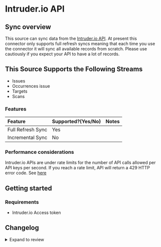 # Intruder.io API

## Sync overview

This source can sync data from the [Intruder.io API](https://dev.Intruder.io.com/email). At present this connector only supports full refresh syncs meaning that each time you use the connector it will sync all available records from scratch. Please use cautiously if you expect your API to have a lot of records.

## This Source Supports the Following Streams

- Issues
- Occurrences issue
- Targets
- Scans

### Features

| Feature           | Supported?\(Yes/No\) | Notes |
| :---------------- | :------------------- | :---- |
| Full Refresh Sync | Yes                  |       |
| Incremental Sync  | No                   |       |

### Performance considerations

Intruder.io APIs are under rate limits for the number of API calls allowed per API keys per second. If you reach a rate limit, API will return a 429 HTTP error code. See [here](https://developers.intruder.io/docs/rate-limiting)

## Getting started

### Requirements

- Intruder.io Access token

## Changelog

<details>
  <summary>Expand to review</summary>

| Version | Date       | Pull Request                                              | Subject                                       |
| :------ | :--------- | :-------------------------------------------------------- | :-------------------------------------------- |
| 0.1.12 | 2024-08-03 | [43241](https://github.com/airbytehq/airbyte/pull/43241) | Update dependencies |
| 0.1.11 | 2024-07-27 | [42711](https://github.com/airbytehq/airbyte/pull/42711) | Update dependencies |
| 0.1.10 | 2024-07-20 | [42141](https://github.com/airbytehq/airbyte/pull/42141) | Update dependencies |
| 0.1.9 | 2024-07-13 | [41822](https://github.com/airbytehq/airbyte/pull/41822) | Update dependencies |
| 0.1.8 | 2024-07-10 | [41363](https://github.com/airbytehq/airbyte/pull/41363) | Update dependencies |
| 0.1.7 | 2024-07-09 | [41248](https://github.com/airbytehq/airbyte/pull/41248) | Update dependencies |
| 0.1.6 | 2024-07-06 | [40895](https://github.com/airbytehq/airbyte/pull/40895) | Update dependencies |
| 0.1.5 | 2024-06-25 | [40358](https://github.com/airbytehq/airbyte/pull/40358) | Update dependencies |
| 0.1.4 | 2024-06-22 | [39962](https://github.com/airbytehq/airbyte/pull/39962) | Update dependencies |
| 0.1.3 | 2024-06-15 | [39112](https://github.com/airbytehq/airbyte/pull/39112) | Make compatible with builder |
| 0.1.2 | 2024-06-06 | [39222](https://github.com/airbytehq/airbyte/pull/39222) | [autopull] Upgrade base image to v1.2.2 |
| 0.1.1 | 2024-05-21 | [38495](https://github.com/airbytehq/airbyte/pull/38495) | [autopull] base image + poetry + up_to_date |
| 0.1.0   | 2022-10-30 | [#18668](https://github.com/airbytehq/airbyte/pull/18668) | 🎉 New Source: Intruder.io API [low-code CDK] |

</details>
